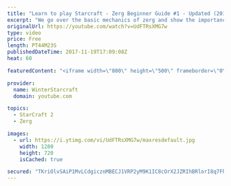 ```yaml
---
title: "Learn to play Starcraft - Zerg Beginner Guide #1 - Updated (2017)"
excerpt: "We go over the basic mechanics of zerg and show the importance of understanding at least some of what your opponent is doing.  This guide is meant for players with an understanding of the objectives of starcraft but without any strong direction or gameplan, especially for each specific race! -- Watch"
originalUrl: https://youtube.com/watch?v=UdFTRsXMG7w
type: video
price: Free
length: PT44M23S
publishedDateTime: 2017-11-19T17:09:08Z
heat: 60

featuredContent: "<iframe width=\"800\" height=\"500\" frameborder=\"0\" src=\"https://www.youtube.com/embed/UdFTRsXMG7w\" allow=\"accelerometer; autoplay; encrypted-media; gyroscope; picture-in-picture\" allowfullscreen></iframe>"

provider:
  name: WinterStarcraft
  domain: youtube.com

topics:
  - StarCraft 2
  - Zerg

images:
  - url: https://i.ytimg.com/vi/UdFTRsXMG7w/maxresdefault.jpg
    width: 1280
    height: 720
    isCached: true

secured: "TKriOlvSAiP1MvLCdgicznMBECJ1VRP2yM9K1IC8cOrX2JZRIhBRlorI8q7FhovUSWyLckugCwvFSa+3bIWVDhzlXjQfA6fFyKBOd1dVMkNGixOR+5RlSNi7ov5OlhOY3gyCXeoIODziVJWF/jmO8tgcAZ/rgllSnrpoTlNdWx12MaxGg/x5Mp7Ve+rsUwIRYLigNAXldESJtFkUUbxfDk31HKE77j+Gany0koGB0uEkGHul5F5PWVdN8TsCOgg/HCBXNaLrIMoDTo2uVGxNh7872TKqbtPAMrRk4SWQE9CBrGbJjHqBeBO2PYs3PbvFI9hoJDTWuNV8xG9gmtDypvG5HX2r3F9LjwuGI77h6zlTb28Q19b2lkWORclkW1h/pqDhTaV0W0DlooLkVByJuz7GWakDWoozLiG751VlIgC1fsbsCAOB5IcFpDqTVrG4;PSrmqPz0mamcR82mCuc+kw=="
---
```


